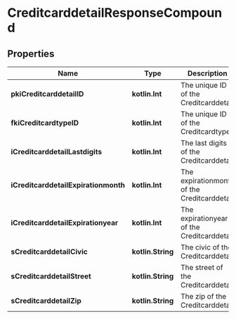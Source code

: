 
# CreditcarddetailResponseCompound

## Properties
| Name | Type | Description | Notes |
| ------------ | ------------- | ------------- | ------------- |
| **pkiCreditcarddetailID** | **kotlin.Int** | The unique ID of the Creditcarddetail |  |
| **fkiCreditcardtypeID** | **kotlin.Int** | The unique ID of the Creditcardtype |  |
| **iCreditcarddetailLastdigits** | **kotlin.Int** | The last digits of the Creditcarddetail |  |
| **iCreditcarddetailExpirationmonth** | **kotlin.Int** | The expirationmonth of the Creditcarddetail |  |
| **iCreditcarddetailExpirationyear** | **kotlin.Int** | The expirationyear of the Creditcarddetail |  |
| **sCreditcarddetailCivic** | **kotlin.String** | The civic of the Creditcarddetail |  |
| **sCreditcarddetailStreet** | **kotlin.String** | The street of the Creditcarddetail |  |
| **sCreditcarddetailZip** | **kotlin.String** | The zip of the Creditcarddetail |  |



